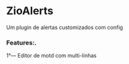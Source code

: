 # ZioAlerts
Um plugin de alertas customizados com config

### Features:.
1°— Editor de motd com multi-linhas
